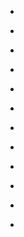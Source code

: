 
- [](/2017/06/bu6-ghmauia/)

- [](/2017/06/bu6m7rygcqq/)

- [](/2017/06/870805911111061504/)

- [](/2017/06/870608281231806465/)

- [](/2015/01/10153484161798912-1/)

- [](/2015/01/10153484161798912-0/)

- [](/2015/01/551556983166230528/)

- [](/2015/01/551237801509785600/)

- [](/2012/06/214157532606898177/)

- [](/2012/06/213743427093934080/)

- [](/2010/06/16035828372/)

- [](/2010/05/15068985285/)
